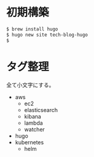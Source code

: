 # 初期構築

```bash
$ brew install hugo
$ hugo new site tech-blog-hugo
$ 
```

# タグ整理

全て小文字にする。

- aws
    - ec2
    - elasticsearch
    - kibana
    - lambda
    - watcher
- hugo
- kubernetes
    - helm